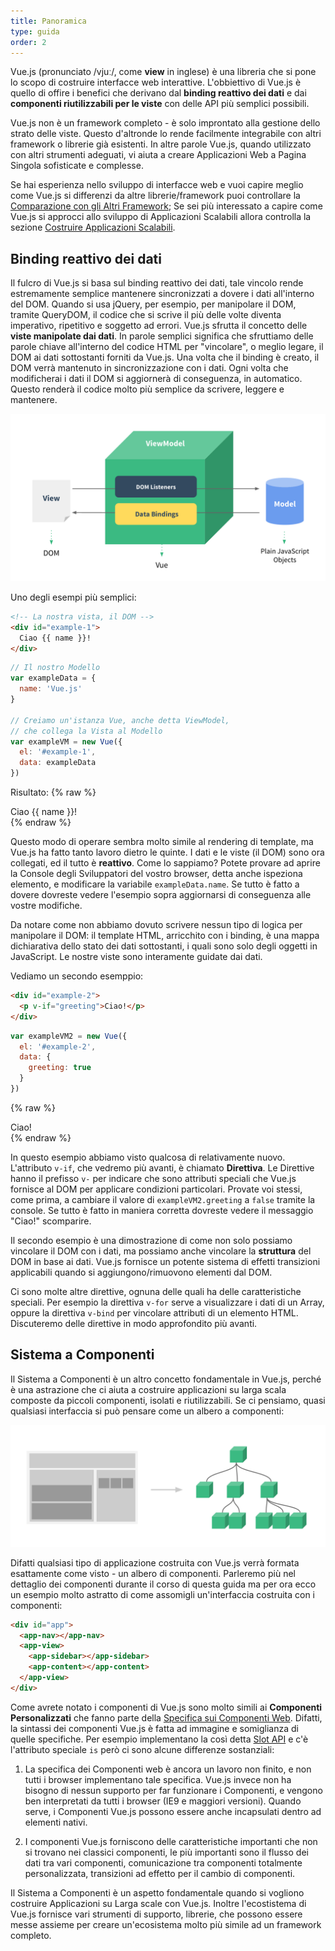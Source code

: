 ```yaml
---
title: Panoramica
type: guida
order: 2
---
```


Vue.js (pronunciato /vjuː/, come **view** in inglese) è una libreria che si pone lo scopo di costruire interfacce web interattive. L'obbiettivo di Vue.js è quello di offire i benefici che derivano dal **binding reattivo dei dati** e dai **componenti riutilizzabili per le viste** con delle API più semplici possibili.

Vue.js non è un framework completo - è solo improntato alla gestione dello strato delle viste. Questo d'altronde lo rende facilmente integrabile con altri framework o librerie già esistenti. In altre parole Vue.js, quando utilizzato con altri strumenti adeguati, vi aiuta a creare Applicazioni Web a Pagina Singola sofisticate e complesse.

Se hai esperienza nello sviluppo di interfacce web e vuoi capire meglio come Vue.js si differenzi da altre librerie/framework puoi controllare la [Comparazione con gli Altri Framework](comparison.html); Se sei più interessato a capire come Vue.js si approcci allo sviluppo di Applicazioni Scalabili allora controlla la sezione [Costruire Applicazioni Scalabili](application.html).

## Binding reattivo dei dati

Il fulcro di Vue.js si basa sul binding reattivo dei dati, tale vincolo rende estremamente semplice mantenere sincronizzati a dovere i dati all'interno del DOM. Quando si usa jQuery, per esempio, per manipolare il DOM, tramite QueryDOM, il codice che si scrive il più delle volte diventa imperativo, ripetitivo e soggetto ad errori. Vue.js sfrutta il concetto delle **viste manipolate dai dati**. In parole semplici significa che sfruttiamo delle parole chiave all'interno del codice HTML per "vincolare", o meglio legare, il DOM ai dati sottostanti forniti da Vue.js. Una volta che il binding è creato, il DOM verrà mantenuto in sincronizzazione con i dati. Ogni volta che modificherai i dati il DOM si aggiornerà di conseguenza, in automatico. Questo renderà il codice molto più semplice da scrivere, leggere e mantenere.

![MVVM](/images/mvvm.png)

Uno degli esempi più semplici:

``` html
<!-- La nostra vista, il DOM -->
<div id="example-1">
  Ciao {{ name }}!
</div>
```

``` js
// Il nostro Modello
var exampleData = {
  name: 'Vue.js'
}

// Creiamo un'istanza Vue, anche detta ViewModel,
// che collega la Vista al Modello
var exampleVM = new Vue({
  el: '#example-1',
  data: exampleData
})
```

Risultato:
{% raw %}
<div id="example-1" class="demo">Ciao {{ name }}!</div>
<script>
var exampleData = {
  name: 'Vue.js'
}
var exampleVM = new Vue({
  el: '#example-1',
  data: exampleData
})
</script>
{% endraw %}

Questo modo di operare sembra molto simile al rendering di template, ma Vue.js ha fatto tanto lavoro dietro le quinte. I dati e le viste (il DOM) sono ora collegati, ed il tutto è **reattivo**. Come lo sappiamo? Potete provare ad aprire la Console degli Sviluppatori del vostro browser, detta anche ispeziona elemento, e modificare la variabile `exampleData.name`. Se tutto è fatto a dovere dovreste vedere l'esempio sopra aggiornarsi di conseguenza alle vostre modifiche.

Da notare come non abbiamo dovuto scrivere nessun tipo di logica per manipolare il DOM: il template HTML, arricchito con i binding, è una mappa dichiarativa dello stato dei dati sottostanti, i quali sono solo degli oggetti in JavaScript. Le nostre viste sono interamente guidate dai dati.

Vediamo un secondo esemppio:

``` html
<div id="example-2">
  <p v-if="greeting">Ciao!</p>
</div>
```

``` js
var exampleVM2 = new Vue({
  el: '#example-2',
  data: {
    greeting: true
  }
})
```

{% raw %}
<div id="example-2" class="demo">
  <span v-if="greeting">Ciao!</span>
</div>
<script>
var exampleVM2 = new Vue({
  el: '#example-2',
  data: {
    greeting: true
  }
})
</script>
{% endraw %}

In questo esempio abbiamo visto qualcosa di relativamente nuovo. L'attributo `v-if`, che vedremo più avanti, è chiamato **Direttiva**. Le Direttive hanno il prefisso `v-` per indicare che sono attributi speciali che Vue.js fornisce al DOM per applicare condizioni particolari. Provate voi stessi, come prima, a cambiare il valore di `exampleVM2.greeting` a `false` tramite la console. Se tutto è fatto in maniera corretta dovreste vedere il messaggio "Ciao!" scomparire.

Il secondo esempio è una dimostrazione di come non solo possiamo vincolare il DOM con i dati, ma possiamo anche vincolare la **struttura** del DOM in base ai dati. Vue.js fornisce un potente sistema di effetti transizioni applicabili quando si aggiungono/rimuovono elementi dal DOM.

Ci sono molte altre direttive, ognuna delle quali ha delle caratteristiche speciali. Per esempio la direttiva `v-for` serve a visualizzare i dati di un Array, oppure la direttiva `v-bind` per vincolare attributi di un elemento HTML. Discuteremo delle direttive in modo approfondito più avanti.

## Sistema a Componenti

Il Sistema a Componenti è un altro concetto fondamentale in Vue.js, perché è una astrazione che ci aiuta a costruire applicazioni su larga scala composte da piccoli componenti, isolati e riutilizzabili. Se ci pensiamo, quasi qualsiasi interfaccia si può pensare come un albero a componenti:

![Albero a Componenti](/images/components.png)

Difatti qualsiasi tipo di applicazione costruita con Vue.js verrà formata esattamente come visto - un albero di componenti. Parleremo più nel dettaglio dei componenti durante il corso di questa guida ma per ora ecco un esempio molto astratto di come assomigli un'interfaccia costruita con i componenti:

``` html
<div id="app">
  <app-nav></app-nav>
  <app-view>
    <app-sidebar></app-sidebar>
    <app-content></app-content>
  </app-view>
</div>
```

Come avrete notato i componenti di Vue.js sono molto simili ai **Componenti Personalizzati** che fanno parte della [Specifica sui Componenti Web](http://www.w3.org/wiki/WebComponents/). Difatti, la sintassi dei componenti Vue.js è fatta ad immagine e somiglianza di quelle specifiche. Per esempio implementano la così detta [Slot API](https://github.com/w3c/webcomponents/blob/gh-pages/proposals/Slots-Proposal.md) e c'è l'attributo speciale `is` però ci sono alcune differenze sostanziali:

1. La specifica dei Componenti web è ancora un lavoro non finito, e non tutti i browser implementano tale specifica. Vue.js invece non ha bisogno di nessun supporto per far funzionare i Componenti, e vengono ben interpretati da tutti i browser (IE9 e maggiori versioni). Quando serve, i Componenti Vue.js possono essere anche incapsulati dentro ad elementi nativi.

2. I componenti Vue.js forniscono delle caratteristiche importanti che non si trovano nei classici componenti, le più importanti sono il flusso dei dati tra vari componenti, comunicazione tra componenti totalmente personalizzata, transizioni ad effetto per il cambio di componenti.

Il Sistema a Componenti è un aspetto fondamentale quando si vogliono costruire Applicazioni su Larga scale con Vue.js. Inoltre l'ecostistema di Vue.js fornisce vari strumenti di supporto, librerie, che possono essere messe assieme per creare un'ecosistema molto più simile ad un framework completo.
